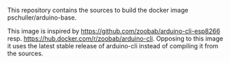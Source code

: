 This repository contains the sources to build the docker image pschuller/arduino-base.

This image is inspired by https://github.com/zoobab/arduino-cli-esp8266 resp. https://hub.docker.com/r/zoobab/arduino-cli. Opposing to this image it uses the latest stable release of arduino-cli instead of compiling it from the sources.

